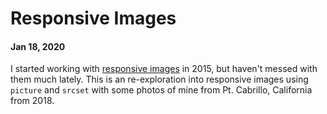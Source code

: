 # Responsive Images
#### Jan 18, 2020

I started working with [responsive images](https://developer.mozilla.org/en-US/docs/Learn/HTML/Multimedia_and_embedding/Responsive_images) in 2015, but haven't messed with them much lately. This is an re-exploration into responsive images using `picture` and `srcset` with some photos of mine from Pt. Cabrillo, California from 2018.

<picture>
  <img
    sizes="(max-width: 1400px) 100vw, 1400px"
    srcset="
      ./img/DSCF6590_200w.jpg 200w,
      ./img/DSCF6590_481w.jpg 481w,
      ./img/DSCF6590_668w.jpg 668w,
      ./img/DSCF6590_839w.jpg 839w,
      ./img/DSCF6590_971w.jpg 971w,
      ./img/DSCF6590_1083w.jpg 1083w,
      ./img/DSCF6590_1192w.jpg 1192w,
      ./img/DSCF6590_1305w.jpg 1305w,
      ./img/DSCF6590_1397w.jpg 1397w,
      ./img/DSCF6590_1400w.jpg 1400w"
    src="./img/DSCF6590_1400w.jpg"
    alt="">
</picture>

<picture>
  <img
    sizes="(max-width: 1400px) 100vw, 1400px"
    srcset="
      ./img/DSCF6602_200w.jpg 200w,
      ./img/DSCF6602_472w.jpg 472w,
      ./img/DSCF6602_675w.jpg 675w,
      ./img/DSCF6602_817w.jpg 817w,
      ./img/DSCF6602_957w.jpg 957w,
      ./img/DSCF6602_1084w.jpg 1084w,
      ./img/DSCF6602_1194w.jpg 1194w,
      ./img/DSCF6602_1311w.jpg 1311w,
      ./img/DSCF6602_1377w.jpg 1377w,
      ./img/DSCF6602_1400w.jpg 1400w"
    src="./img/DSCF6602_1400w.jpg"
    alt="">
</picture>
